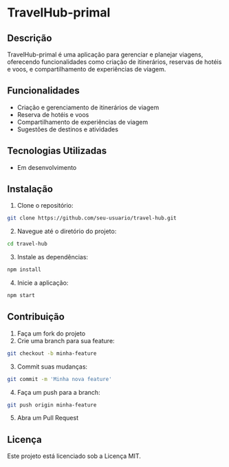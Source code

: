 ﻿# TravelHub-primal

## Descrição

TravelHub-primal é uma aplicação para gerenciar e planejar viagens, oferecendo funcionalidades como criação de itinerários, reservas de hotéis e voos, e compartilhamento de experiências de viagem.

## Funcionalidades

- Criação e gerenciamento de itinerários de viagem
- Reserva de hotéis e voos
- Compartilhamento de experiências de viagem
- Sugestões de destinos e atividades

## Tecnologias Utilizadas

- Em desenvolvimento
  

## Instalação

1. Clone o repositório:

  ```bash
  git clone https://github.com/seu-usuario/travel-hub.git
  ```

2. Navegue até o diretório do projeto:

  ```bash
  cd travel-hub
  ```

3. Instale as dependências:

  ```bash
  npm install
  ```

4. Inicie a aplicação:

  ```bash
  npm start
  ```

## Contribuição

1. Faça um fork do projeto
2. Crie uma branch para sua feature:

  ```bash
  git checkout -b minha-feature
  ```

3. Commit suas mudanças:

  ```bash
  git commit -m 'Minha nova feature'
  ```

4. Faça um push para a branch:

  ```bash
  git push origin minha-feature
  ```

5. Abra um Pull Request

## Licença

Este projeto está licenciado sob a Licença MIT.
